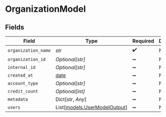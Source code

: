 # OrganizationModel


## Fields

| Field                                                                | Type                                                                 | Required                                                             | Description                                                          |
| -------------------------------------------------------------------- | -------------------------------------------------------------------- | -------------------------------------------------------------------- | -------------------------------------------------------------------- |
| `organization_name`                                                  | *str*                                                                | :heavy_check_mark:                                                   | N/A                                                                  |
| `organization_id`                                                    | *Optional[str]*                                                      | :heavy_minus_sign:                                                   | N/A                                                                  |
| `internal_id`                                                        | *Optional[str]*                                                      | :heavy_minus_sign:                                                   | N/A                                                                  |
| `created_at`                                                         | [date](https://docs.python.org/3/library/datetime.html#date-objects) | :heavy_minus_sign:                                                   | N/A                                                                  |
| `account_type`                                                       | *Optional[str]*                                                      | :heavy_minus_sign:                                                   | N/A                                                                  |
| `credit_count`                                                       | *Optional[int]*                                                      | :heavy_minus_sign:                                                   | N/A                                                                  |
| `metadata`                                                           | Dict[str, *Any*]                                                     | :heavy_minus_sign:                                                   | N/A                                                                  |
| `users`                                                              | List[[models.UserModelOutput](../models/usermodeloutput.md)]         | :heavy_minus_sign:                                                   | N/A                                                                  |